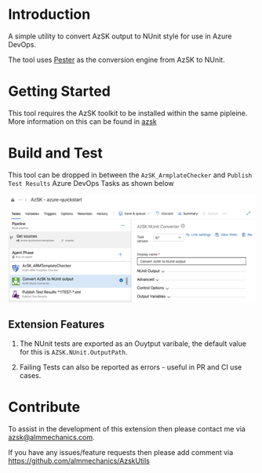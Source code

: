 # Introduction 
A simple utility to convert AzSK output to NUnit style for use in Azure DevOps.

The tool uses [Pester](https://github.com/pester/Pester) as the conversion engine from AzSK to NUnit.

# Getting Started
This tool requires the AzSK toolkit to be installed within the same pipleine. More information on this can be found in [azsk](https://azsk.azurewebsites.net)

# Build and Test
This tool can be dropped in between the  `AzSK_ArmplateChecker` and `Publish Test Results` Azure DevOps Tasks as shown below

![image](./images/AzSK_Image.png)

## Extension Features
1. The NUnit tests are exported as an Ouytput varibale, the default value for this is `AZSK.NUnit.OutputPath`.

1. Failing Tests can also be reported as errors - useful in PR and CI use cases.

# Contribute
To assist in the development of this extension then please contact me via azsk@almmechanics.com.

If you have any issues/feature requests then please add comment via  https://github.com/almmechanics/AzskUtils